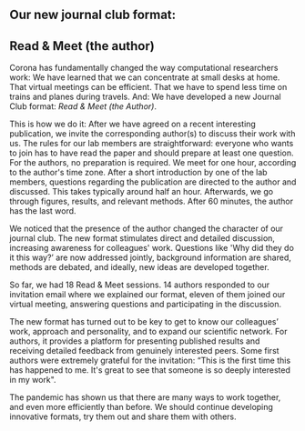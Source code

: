 ## Our new journal club format:
## Read & Meet (the author)

Corona has fundamentally changed the way computational researchers work: We have learned that we can concentrate at small desks at home. That virtual meetings can be efficient. That we have to spend less time on trains and planes during travels. And: We have developed a new Journal Club format: *Read & Meet (the Author)*.

This is how we do it: After we have agreed on a recent interesting publication, we invite the corresponding author(s) to discuss their work with us. The rules for our lab members are straightforward: everyone who wants to join has to have read the paper and should prepare at least one question. For the authors, no preparation is required. We meet for one hour, according to the author's time zone. After a short introduction by one of the lab members, questions regarding the publication are directed to the author and discussed. This takes typically around half an hour. Afterwards, we go through figures, results, and relevant methods. After 60 minutes, the author has the last word. 

We noticed that the presence of the author changed the character of our journal club.  The new format stimulates direct and detailed discussion, increasing awareness for colleagues' work. Questions like 'Why did they do it this way?’ are now addressed jointly, background information are shared, methods are debated, and ideally, new ideas are developed together.

So far, we had 18 Read & Meet sessions. 14 authors responded to our invitation email where we explained our format, eleven of them joined our virtual meeting, answering questions and participating in the discussion.

The new format has turned out to be key to get to know our colleagues’ work, approach and personality, and to expand our scientific network. For authors, it provides a platform for presenting published results and receiving detailed feedback from genuinely interested peers. Some first authors were extremely grateful for the invitation: “This is the first time this has happened to me. It's great to see that someone is so deeply interested in my work".

The pandemic has shown us that there are many ways to work together, and even  more efficiently than before. We should continue developing innovative formats, try them out and share them with others. 


